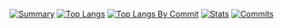 [![Summary](https://raw.githubusercontent.com/murataslaneu/murataslaneu/main/profile-summary-card-output/transparent/0-profile-details.svg)](https://github.com/vn7n24fzkq/github-profile-summary-cards)
[![Top Langs](https://raw.githubusercontent.com/murataslaneu/murataslaneu/main/profile-summary-card-output/transparent/1-repos-per-language.svg)](https://github.com/vn7n24fzkq/github-profile-summary-cards)
[![Top Langs By Commit](https://raw.githubusercontent.com/murataslaneu/murataslaneu/main/profile-summary-card-output/transparent/2-commits-per-language.svg)](https://github.com/vn7n24fzkq/github-profile-summary-cards)
[![Stats](https://raw.githubusercontent.com/murataslaneu/murataslaneu/main/profile-summary-card-output/transparent/3-stats.svg)](https://github.com/vn7n24fzkq/github-profile-summary-cards)
[![Commits](https://raw.githubusercontent.com/murataslaneu/murataslaneu/main/profile-summary-card-output/transparent/4-commit-per-hour.svg)](https://github.com/vn7n24fzkq/github-profile-summary-cards)
